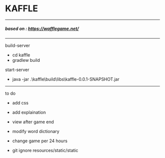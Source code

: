 # KAFFLE

---

##### based on : <a>https://wafflegame.net/</a>

---
build-server 
 - cd kaffle
 - gradlew build

start-server
 - java -jar .\kaffle\build\libs\kaffle-0.0.1-SNAPSHOT.jar

---

to do
 - add css
 - add explaination
 - view after game end
 - modify word dictionary
 - change game per 24 hours 

 - git ignore resources/static/static